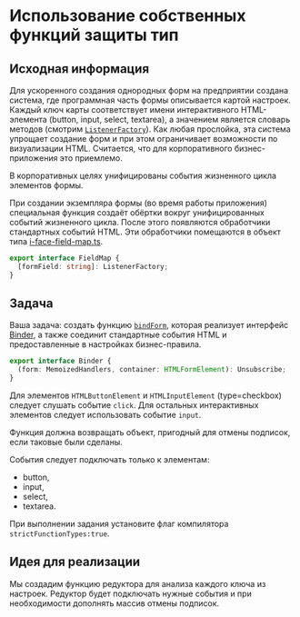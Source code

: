 # Использование собственных функций защиты тип

## Исходная информация

Для ускоренного создания однородных форм на предприятии создана система, где программная часть формы описывается картой настроек. Каждый ключ карты соответствует имени интерактивного HTML-элемента (button, input, select, textarea), а значением является словарь методов (смотрим [`ListenerFactory`](https://codesandbox.io/s/task-4-2-module-4-jx2i6?file=/src/i-face-listener-factory.ts)). Как любая прослойка, эта система упрощает создание форм и при этом ограничивает возможности по визуализации HTML. Считается, что для корпоративного бизнес-приложения это приемлемо.

В корпоративных целях унифицированы события жизненного цикла элементов формы.

При создании экземпляра формы (во время работы приложения) специальная функция создаёт обёртки вокруг унифицированных событий жизненного цикла. После этого появляются обработчики стандартных событий HTML. Эти обработчики помещаются в объект типа [i-face-field-map.ts](https://codesandbox.io/s/task-4-2-module-4-jx2i6?file=/src/i-face-field-map.ts).

```ts
export interface FieldMap {
  [formField: string]: ListenerFactory;
}
```

## Задача

Ваша задача: создать функцию [`bindForm`](https://codesandbox.io/s/task-4-2-module-4-jx2i6?file=/src/binder.ts), которая реализует интерфейс [Binder](https://codesandbox.io/s/task-4-2-module-4-jx2i6?file=/src/i-face-binder.ts), а также соединит стандартные события HTML и предоставленные в настройках бизнес-правила.

```ts
export interface Binder {
  (form: MemoizedHandlers, container: HTMLFormElement): Unsubscribe;
}
```

Для элементов `HTMLButtonElement` и `HTMLInputElement` (type=checkbox) следует слушать событие `click`. Для остальных интерактивных элементов следует использовать событие `input`.

Функция должна возвращать объект, пригодный для отмены подписок, если таковые были сделаны.

События следует подключать только к элементам:

- button,
- input,
- select,
- textarea.

При выполнении задания установите флаг компилятора `strictFunctionTypes:true`.

## Идея для реализации

Мы создадим функцию редуктора для анализа каждого ключа из настроек. Редуктор будет подключать нужные события и при необходимости дополнять массив отмены подписок.
